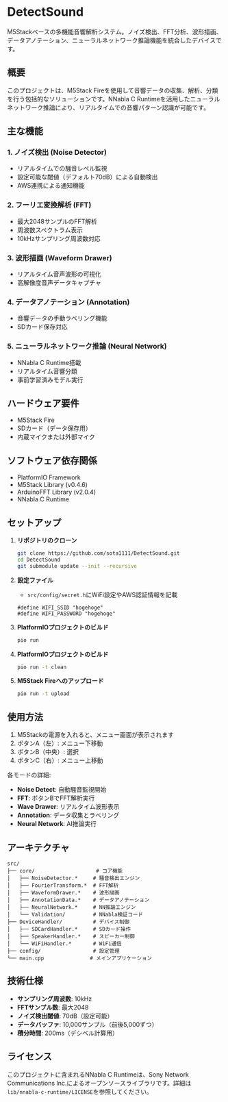 # DetectSound

M5Stackベースの多機能音響解析システム。ノイズ検出、FFT分析、波形描画、データアノテーション、ニューラルネットワーク推論機能を統合したデバイスです。

## 概要

このプロジェクトは、M5Stack Fireを使用して音響データの収集、解析、分類を行う包括的なソリューションです。NNabla C Runtimeを活用したニューラルネットワーク推論により、リアルタイムでの音響パターン認識が可能です。

## 主な機能

### 1. ノイズ検出 (Noise Detector)
- リアルタイムでの騒音レベル監視
- 設定可能な閾値（デフォルト70dB）による自動検出
- AWS連携による通知機能

### 2. フーリエ変換解析 (FFT)
- 最大2048サンプルのFFT解析
- 周波数スペクトラム表示
- 10kHzサンプリング周波数対応

### 3. 波形描画 (Waveform Drawer)
- リアルタイム音声波形の可視化
- 高解像度音声データキャプチャ

### 4. データアノテーション (Annotation)
- 音響データの手動ラベリング機能
- SDカード保存対応

### 5. ニューラルネットワーク推論 (Neural Network)
- NNabla C Runtime搭載
- リアルタイム音響分類
- 事前学習済みモデル実行

## ハードウェア要件

- M5Stack Fire
- SDカード（データ保存用）
- 内蔵マイクまたは外部マイク

## ソフトウェア依存関係

- PlatformIO Framework
- M5Stack Library (v0.4.6)
- ArduinoFFT Library (v2.0.4)
- NNabla C Runtime

## セットアップ

1. **リポジトリのクローン**
   ```bash
   git clone https://github.com/sota1111/DetectSound.git
   cd DetectSound
   git submodule update --init --recursive
   ```
5. **設定ファイル**
   - `src/config/secret.h`にWiFi設定やAWS認証情報を記載
   ```
   #define WIFI_SSID "hogehoge"
   #define WIFI_PASSWORD "hogehoge"
   ```

2. **PlatformIOプロジェクトのビルド**
   ```bash
   pio run
   ```
2. **PlatformIOプロジェクトのビルド**
   ```bash
   pio run -t clean
   ```

4. **M5Stack Fireへのアップロード**
   ```bash
   pio run -t upload
   ```



## 使用方法

1. M5Stackの電源を入れると、メニュー画面が表示されます
2. ボタンA（左）: メニュー下移動
3. ボタンB（中央）: 選択
4. ボタンC（右）: メニュー上移動

各モードの詳細:
- **Noise Detect**: 自動騒音監視開始
- **FFT**: ボタンBでFFT解析実行
- **Wave Drawer**: リアルタイム波形表示
- **Annotation**: データ収集とラベリング
- **Neural Network**: AI推論実行

## アーキテクチャ

```
src/
├── core/                    # コア機能
│   ├── NoiseDetector.*     # 騒音検出エンジン
│   ├── FourierTransform.*  # FFT解析
│   ├── WaveformDrawer.*    # 波形描画
│   ├── AnnotationData.*    # データアノテーション
│   ├── NeuralNetwork.*     # NN推論エンジン
│   └── Validation/         # NNabla検証コード
├── DeviceHandler/          # デバイス制御
│   ├── SDCardHandler.*     # SDカード操作
│   ├── SpeakerHandler.*    # スピーカー制御
│   └── WiFiHandler.*       # WiFi通信
├── config/                 # 設定管理
└── main.cpp               # メインアプリケーション
```

## 技術仕様

- **サンプリング周波数**: 10kHz
- **FFTサンプル数**: 最大2048
- **ノイズ検出閾値**: 70dB（設定可能）
- **データバッファ**: 10,000サンプル（前後5,000ずつ）
- **積分時間**: 200ms（デシベル計算用）

## ライセンス

このプロジェクトに含まれるNNabla C Runtimeは、Sony Network Communications Inc.によるオープンソースライブラリです。詳細は`lib/nnabla-c-runtime/LICENSE`を参照してください。
